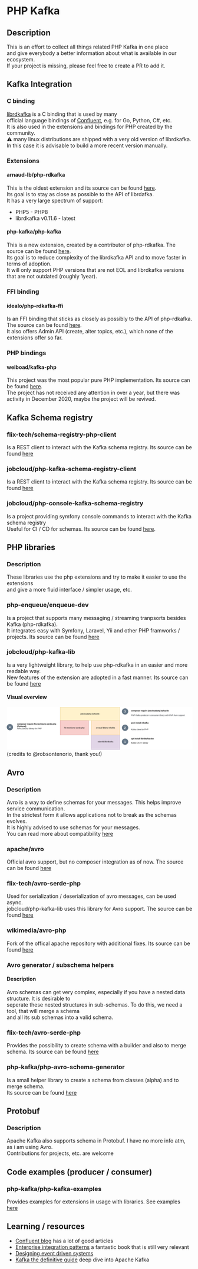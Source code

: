 # PHP Kafka
## Description
This is an effort to collect all things related PHP Kafka in one place  
and give everybody a better information about what is available in our ecosystem.  
If your project is missing, please feel free to create a PR to add it.

## Kafka Integration

### C binding
[librdkafka](https://github.com/edenhill/librdkafka) is a C binding that is used by many  
official language bindings of [Confluent](https://www.confluent.io/), e.g. for Go, Python, C#, etc.  
It is also used in the extensions and bindings for PHP created by the community.  
:warning: many linux distributions are shipped with a very old version of librdkafka.  
In this case it is advisable to build a more recent version manually.

### Extensions
#### arnaud-lb/php-rdkafka
This is the oldest extension and its source can be found [here](https://github.com/arnaud-lb/php-rdkafka).  
Its goal is to stay as close as possible to the API of librdafka.  
It has a very large spectrum of support:
- PHP5 - PHP8
- librdkafka v0.11.6 - latest

#### php-kafka/php-kafka
This is a new extension, created by a contributor of php-rdkafka. The source can be found [here](https://github.com/php-kafka/php-kafka).  
Its goal is to reduce complexity of the librdkafka API and to move faster in terms of adoption.  
It will only support PHP versions that are not EOL and librdkafka versions that are not outdated (roughly 1year).  

### FFI binding
#### idealo/php-rdkafka-ffi
Is an FFI binding that sticks as closely as possibly to the API of php-rdkafka. The source can be found [here](https://github.com/idealo/php-rdkafka-ffi).  
It also offers Admin API (create, alter topics, etc.), which none of the extensions offer so far.

### PHP bindings
#### weiboad/kafka-php
This project was the most popular pure PHP implementation. Its source can be found [here](https://github.com/weiboad/kafka-php).  
The project has not received any attention in over a year, but there was activity in December 2020, maybe the project will be revived.

## Kafka Schema registry
### flix-tech/schema-registry-php-client
Is a REST client to interact with the Kafka schema registry. Its source can be found [here](https://github.com/flix-tech/schema-registry-php-client)
### jobcloud/php-kafka-schema-registry-client
Is a REST client to interact with the Kafka schema registry. Its source can be found [here](https://github.com/jobcloud/php-kafka-schema-registry-client)
### jobcloud/php-console-kafka-schema-registry
Is a project providing symfony console commands to interact with the Kafka schema registry  
Useful for CI / CD for schemas. Its source can be found [here](https://github.com/jobcloud/php-console-kafka-schema-registry).

## PHP libraries
### Description
These libraries use the php extensions and try to make it easier to use the extensions  
and give a more fluid interface / simpler usage, etc.
### php-enqueue/enqueue-dev
Is a project that supports many messaging / streaming tranpsorts besides Kafka (php-rdkafka).  
It integrates easy with Symfony, Laravel, Yii and other PHP framworks / projects. Its source can be found [here](https://github.com/php-enqueue/enqueue-dev)
### jobcloud/php-kafka-lib
Is a very lightweight library, to help use php-rdkafka in an easier and more readable way.  
New features of the extension are adopted in a fast manner. Its source can be found [here](https://github.com/jobcloud/php-kafka-lib)
#### Visual overview
![php-kafka-lib visual overview](resources/php-kafka-lib-visual.png)
(credits to @robsontenorio, thank you!)

## Avro
### Description
Avro is a way to define schemas for your messages. This helps improve service communication.  
In the strictest form it allows applications not to break as the schemas evolves.  
It is highly advised to use schemas for your messages.  
You can read more about compatibility [here](https://docs.confluent.io/platform/current/schema-registry/avro.html)
### apache/avro
Official avro support, but no composer integration as of now. The source can be found [here](https://github.com/apache/avro/tree/master/lang/php)
### flix-tech/avro-serde-php
Used for serialization / deserialization of avro messages, can be used async.  
jobcloud/php-kafka-lib uses this library for Avro support.
The source can be found [here](https://github.com/flix-tech/avro-serde-php)
### wikimedia/avro-php
Fork of the offical apache repository with additional fixes. Its source can be found [here](https://github.com/wikimedia/avro-php)

### Avro generator / subschema helpers
#### Description
Avro schemas can get very complex, especially if you have a nested data structure. It is desirable to  
seperate these nested structures in sub-schemas. To do this, we need a tool, that will merge a schema  
and all its sub schemas into a valid schema.
### flix-tech/avro-serde-php
Provides the possibility to create schema with a builder and also to merge schema. Its source can be found [here](https://github.com/flix-tech/avro-serde-php)
### php-kafka/php-avro-schema-generator
Is a small helper library to create a schema from classes (alpha) and to merge schema.  
Its source can be found [here](https://github.com/php-kafka/php-avro-schema-generator)

## Protobuf
### Description
Apache Kafka also supports schema in Protobuf. I have no more info atm, as i am using Avro.  
Contributions for projects, etc. are welcome

## Code examples (producer / consumer)
### php-kafka/php-kafka-examples
Provides examples for extensions in usage with libraries. See examples [here](https://github.com/php-kafka/php-kafka-examples)

## Learning / resources
- [Confluent blog](https://www.confluent.io/blog) has a lot of good articles
- [Enterprise integration patterns](https://www.enterpriseintegrationpatterns.com/) a fantastic book that is still very relevant
- [Designing event driven systems](https://www.confluent.io/designing-event-driven-systems/)
- [Kafka the definitive guide](https://www.confluent.io/resources/kafka-the-definitive-guide/) deep dive into Apache Kafka